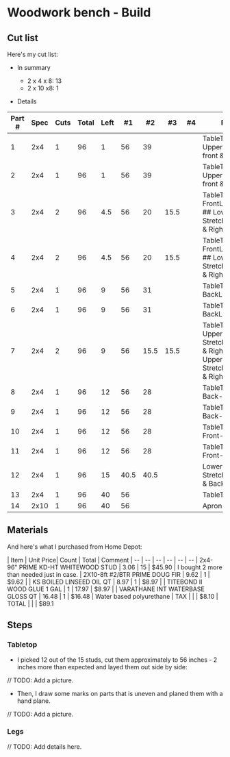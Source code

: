 # Woodwork bench - Build

## Cut list

Here's my cut list:

* In summary

  * 2 x 4 x 8: 13
  * 2 x 10 x8: 1

* Details

| Part # | Spec | Cuts | Total | Left | #1   | #2   | #3   | #4 | Parts                                                                        |
|--------|------|------|-------|------|------|------|------|----|------------------------------------------------------------------------------|
| 1      | 2x4  | 1    | 96    | 1    | 56   | 39   |      |    | TableTop ## Upperstretchers: front & back                                    |
| 2      | 2x4  | 1    | 96    | 1    | 56   | 39   |      |    | TableTop ## Upperstretchers: front & back                                    |
| 3      | 2x4  | 2    | 96    | 4.5  | 56   | 20   | 15.5 |    | TableTop ## FrontLegs: out ## Lower Stretchers: Left & Right                 |
| 4      | 2x4  | 2    | 96    | 4.5  | 56   | 20   | 15.5 |    | TableTop ## FrontLegs: out ## Lower Stretchers: Left & Right                 |
| 5      | 2x4  | 1    | 96    | 9    | 56   | 31   |      |    | TableTop ## BackLegs: out                                                    |
| 6      | 2x4  | 1    | 96    | 9    | 56   | 31   |      |    | TableTop ## BackLegs: out                                                    |
| 7      | 2x4  | 2    | 96    | 9    | 56   | 15.5 | 15.5 |    | TableTop ## Upper Stretchers: Left & Right ## Upper Stretchers: Left & Right |
| 8      | 2x4  | 1    | 96    | 12   | 56   | 28   |      |    | TableTop ## Back-legs: in                                                    |
| 9      | 2x4  | 1    | 96    | 12   | 56   | 28   |      |    | TableTop ## Back-legs: in                                                    |
| 10     | 2x4  | 1    | 96    | 12   | 56   | 28   |      |    | TableTop ## Front-legs: in                                                   |
| 11     | 2x4  | 1    | 96    | 12   | 56   | 28   |      |    | TableTop ## Front-legs: in                                                   |
| 12     | 2x4  | 1    | 96    | 15   | 40.5 | 40.5 |      |    | Lower Stretchers: Front & Back x2                                            |
| 13     | 2x4  | 1    | 96    | 40   | 56   |      |      |    | TableTop                                                                     |
| 14     | 2x10 | 1    | 96    | 40   | 56   |      |      |    | Apron                                                                        |

## Materials

And here's what I purchased from Home Depot:

| Item | Unit Price| Count | Total | Comment
| -- | -- | -- | -- | -- | --
| 2x4-96" PRIME KD-HT WHITEWOOD STUD | 3.06 | 15 | $45.90 | I bought 2 more than needed just in case.
| 2X10-8ft #2/BTR PRIME DOUG FIR | 9.62 | 1 | $9.62 |
| KS BOILED LINSEED OIL QT | 8.97 | 1 | $8.97 |
| TITEBOND II WOOD GLUE 1 GAL | 1 | 17.97 | $8.97 |
| VARATHANE INT WATERBASE GLOSS QT | 16.48 | 1 | $16.48 | Water based polyurethane
| TAX | | | $8.10
| TOTAL | | | $89.1

## Steps

### Tabletop

* I picked 12 out of the 15 studs, cut them approximately to 56 inches - 2 inches more than expected and layed them out side by side:

// TODO: Add a picture.

* Then, I draw some marks on parts that is uneven and planed them with a hand plane.

// TODO: Add a picture.

### Legs

// TODO: Add details here.
